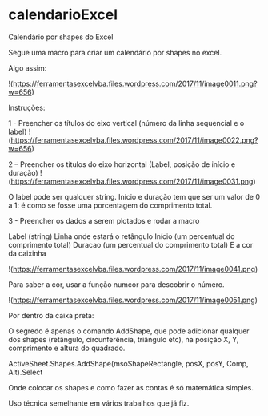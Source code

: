 # calendarioExcel
Calendário por shapes do Excel

Segue uma macro para criar um calendário por shapes no excel.
 
Algo assim:
 
!(https://ferramentasexcelvba.files.wordpress.com/2017/11/image0011.png?w=656)

Instruções:
 
1 - Preencher os títulos do eixo vertical
(número da linha sequencial e o label)
 !(https://ferramentasexcelvba.files.wordpress.com/2017/11/image0022.png?w=656)
 
 
2 – Preencher os títulos do eixo horizontal
(Label, posição de início e duração)
!(https://ferramentasexcelvba.files.wordpress.com/2017/11/image0031.png)
 
O label pode ser qualquer string.
Início e duração tem que ser um valor de 0 a 1: é como se fosse uma porcentagem do comprimento total.
 
 
 
 
 
3  - Preencher os dados a serem plotados  e rodar a macro
 
Label (string)
Linha onde estará o retângulo
Início (um percentual do comprimento total)
Duracao (um percentual do comprimento total)
E a cor da caixinha
 
!(https://ferramentasexcelvba.files.wordpress.com/2017/11/image0041.png) 
 
Para saber a cor, usar a função numcor para descobrir o número.
 
 !(https://ferramentasexcelvba.files.wordpress.com/2017/11/image0051.png)
 
Por dentro da caixa preta:
 
O segredo é apenas o comando AddShape, que pode adicionar qualquer dos shapes (retângulo, circunferência, triângulo etc), na posição X, Y, comprimento e altura do quadrado.
 
ActiveSheet.Shapes.AddShape(msoShapeRectangle, posX, posY, Comp, Alt).Select
 
Onde colocar os shapes e como fazer as contas é só matemática simples.
 
Uso técnica semelhante em vários trabalhos que já fiz.
 
 
